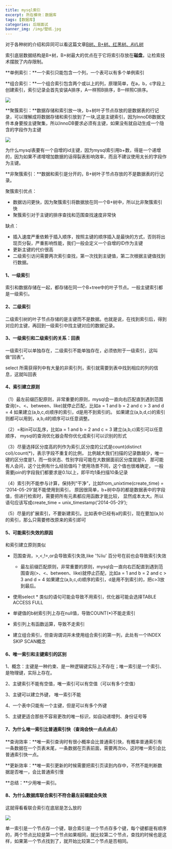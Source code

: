 ```yaml
---
title: mysql索引
excerpt: 所在模块：数据库
tags: [数据库]
categories: 后端面试
banner_img: /img/壁纸.jpg
---
```


对于各种树的介绍和异同可以看这篇文章[B树、B+树、红黑树、AVL树](http://www.mystorys.xyz/2022/01/21/%E5%90%8E%E5%8F%B0%E9%9D%A2%E8%AF%95%E5%87%86%E5%A4%87/%E6%95%B0%E6%8D%AE%E5%BA%93/B%E6%A0%91%E5%92%8CB+%E6%A0%91%E7%9A%84%E5%8C%BA%E5%88%AB/)

索引底层数据结构是B+树，B+树最大的优点在于它将索引存放在**磁盘**，让检索技术摆脱了内存限制。

**单例索引：**一个索引只能包含一个列，一个表可以有多个单例索引

**组合索引：**一个组合索引包含两个或以上的列，原理简单，在a，b，c字段上创建索引，索引记录会首先安装A排序，A一样照B排序，B一样照C排序。

![](https://tva1.sinaimg.cn/large/e6c9d24ely1h0e0abqd14j203205xq30.jpg)

**聚簇索引：**数据存储和索引放一块，b+树叶子节点存放的是数据表的行记录，可以理解成将数据存储和索引放到了一块,这是主键索引，因为InnoDB数据文件本身要按主键聚集，所以InnoDB要求必须有主键，如果没有就自动生成一个隐含的字段作为主键

![](https://tva1.sinaimg.cn/large/e6c9d24ely1h0e0bs4mxzj20dw060aaa.jpg)

为什么mysql表要有一个自增的id主键，因为mysql索引用b+数，得是一个递增的，因为如果不递增增加数据的话得裂表影响效率，而且不建议使用太长的字段作为主键。

**非聚簇索引：**数据和索引是分开的，B+树叶子节点存放的不是数据表的行记录。

聚簇索引优点：

- 数据访问更快，因为聚簇索引将数据放在同一个B+树中，所以比非聚簇索引快
- 聚簇索引对于主键的排序查找和范围查找速度非常快

缺点：

-  插入速度严重依赖于插入顺序，按照主键的顺序插入是最快的方式，否则将出现页分裂，严重影响性能，我们一般会定义一个自增的ID作为主键
- 更新主键的代价很高
- 二级索引访问需要两次索引查找，第一次找到主键值，第二次根据主键值找到行数据。

#### 1、一级索引

索引和数据存储在一起，都存储在同一个B+tree中的叶子节点。一般主键索引都是一级索引。

#### 2、二级索引

二级索引树的叶子节点存储的是主键而不是数据。也就是说，在找到索引后，得到对应的主键，再回到一级索引中找主键对应的数据记录。

#### 3、一级索引和二级索引的关系：回表

一级索引可以单独存在，二级索引不能单独存在，必须依附于一级索引，这叫做“回表”。

select 所需获得列中有大量的非索引列，索引就需要到表中找到相应的列的信息，这就叫回表

#### 4、索引建立原则

（1）最左前缀匹配原则，非常重要的原则，mysql会一直向右匹配直到遇到范围查询(>、<、between、like)就停止匹配，比如a = 1 and b = 2 and c > 3 and d = 4 如果建立(a,b,c,d)顺序的索引，d是用不到索引的。
如果建立(a,b,d,c)的索引则都可以用到，a,b,d的顺序可以任意调整。

（2）=和in可以乱序，比如a = 1 and b = 2 and c = 3 建立(a,b,c)索引可以任意顺序，
mysql的查询优化器会帮你优化成索引可以识别的形式

（3）尽量选择区分度高的列作为索引,区分度的公式是count(distinct col)/count(*)，表示字段不重复的比例，
比例越大我们扫描的记录数越少，唯一键的区分度是1，而一些状态、性别字段可能在大数据面前区分度就是0，
那可能有人会问，这个比例有什么经验值吗？使用场景不同，这个值也很难确定，
一般需要join的字段我们都要求是0.1以上，即平均1条扫描10条记录

（4）索引列不能参与计算，保持列“干净”，比如from_unixtime(create_time) = ’2014-05-29’就不能使用到索引，
原因很简单，b+树中存的都是数据表中的字段值，但进行检索时，需要把所有元素都应用函数才能比较，
显然成本太大。所以语句应该写成create_time = unix_timestamp(’2014-05-29’);

（5）尽量的扩展索引，不要新建索引。比如表中已经有a的索引，现在要加(a,b)的索引，那么只需要修改原来的索引即可

#### 5、可能索引失效的原因

和索引建立原则类似

- 范围查询，>,<,!=,or会导致索引失效,like '%liu' 百分号在前也会导致索引失效
  - 最左前缀匹配原则，非常重要的原则，mysql会一直向右匹配直到遇到范围查询(>、<、between、like)就停止匹配，比如a = 1 and b = 2 and c > 3 and d = 4 如果建立(a,b,c,d)顺序的索引，d是用不到索引的，把c>3放到最后。

- 使用select * 类似的语句可能会导致不用索引，优化器可能会选择TABLE ACCESS FULL
- 单键值的b树索引列上存在null值，导致COUNT(*)不能走索引
- 索引列上有函数运算，导致不走索引

- 建立组合索引，但查询谓词并未使用组合索引的第一列，此处有一个INDEX SKIP SCAN概念

#### 6、唯一索引和主键索引的区别

1、概念：主键是一种约束、是一种逻辑键实际上不存在；唯一索引是一个索引、是物理键，实际上存在。

2、主键索引不能有空值，唯一索引可以有空值（可以有多个空值）

3、主键可以建立外键， 唯一索引不能

4、一个表中只能有一个主键，但是可以有多个外键

5、主键更适合那些不容易更改的唯一标识，如自动递增列、身份证号等

#### 7、为什么唯一索引比普通索引快（查询会快一点点点点）

**查询效率：**唯一索引查询时有很小概率会比普通索引快，有概率普通索引有一条数据在一个页表末尾，一条数据在页表前面，需要两次io，这时唯一索引会比普通索引快一点。

**更新效率：**唯一索引更新的时候需要把索引页读到内存中，不然不能判断数据是否唯一，会比普通索引慢

**总结：**少用唯一索引。

#### 8、为什么数据库联合索引不符合最左前缀就会失效

这就得看看联合索引在底层是怎么放的

![](https://tva1.sinaimg.cn/large/e6c9d24ely1h0nqys5zfcj20hs0ewmyh.jpg)

单一索引是一个节点存一个键，联合索引是一个节点存多个键，每个键都是有顺序的，两个节点比较是第一个节点如果相同，就比较第二个节点，查找的时候也是这样，如果第一个节点找到了，就开始比较第二个节点是否相同。